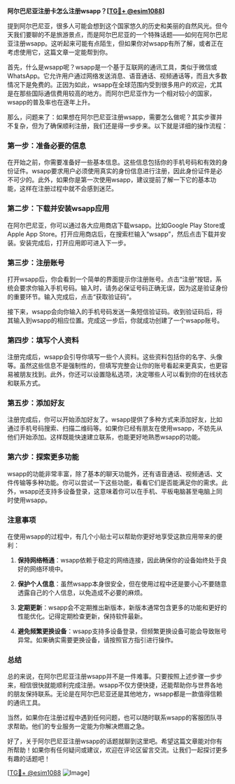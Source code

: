 **阿尔巴尼亚注册卡怎么注册wsapp？[[TG💪+ @esim1088](https://t.me/s/esim1088)]**

提到阿尔巴尼亚，很多人可能会想到这个国家悠久的历史和美丽的自然风光。但今天我们要聊的不是旅游景点，而是阿尔巴尼亚的一个特殊话题——如何在阿尔巴尼亚注册wsapp。这听起来可能有点陌生，但如果你对wsapp有所了解，或者正在考虑使用它，这篇文章一定能帮到你。

首先，什么是wsapp呢？wsapp是一个基于互联网的通讯工具，类似于微信或WhatsApp。它允许用户通过网络发送消息、语音通话、视频通话等，而且大多数情况下是免费的。正因为如此，wsapp在全球范围内受到很多用户的欢迎，尤其是在那些国际通信费用较高的地方。而阿尔巴尼亚作为一个相对较小的国家，wsapp的普及率也在逐年上升。

那么，问题来了：如果想在阿尔巴尼亚注册wsapp，需要怎么做呢？其实步骤并不复杂，但为了确保顺利注册，我们还是得一步步来。以下就是详细的操作流程：

### 第一步：准备必要的信息

在开始之前，你需要准备好一些基本信息。这些信息包括你的手机号码和有效的身份证件。wsapp要求用户必须使用真实的身份信息进行注册，因此身份证件是必不可少的。此外，如果你是第一次使用wsapp，建议提前了解一下它的基本功能，这样在注册过程中就不会感到迷茫。

### 第二步：下载并安装wsapp应用

在阿尔巴尼亚，你可以通过各大应用商店下载wsapp。比如Google Play Store或Apple App Store。打开应用商店后，在搜索栏输入“wsapp”，然后点击下载并安装。安装完成后，打开应用即可进入下一步。

### 第三步：注册账号

打开wsapp后，你会看到一个简单的界面提示你注册账号。点击“注册”按钮，系统会要求你输入手机号码。输入时，请务必保证号码正确无误，因为这是验证身份的重要环节。输入完成后，点击“获取验证码”。

接下来，wsapp会向你输入的手机号码发送一条短信验证码。收到验证码后，将其输入到wsapp的相应位置。完成这一步后，你就成功创建了一个wsapp账号。

### 第四步：填写个人资料

注册完成后，wsapp会引导你填写一些个人资料。这些资料包括你的名字、头像等。虽然这些信息不是强制性的，但填写完整会让你的账号看起来更真实，也更容易被朋友找到。此外，你还可以设置隐私选项，决定哪些人可以看到你的在线状态和联系方式。

### 第五步：添加好友

注册完成后，你可以开始添加好友了。wsapp提供了多种方式来添加好友，比如通过手机号码搜索、扫描二维码等。如果你已经有朋友在使用wsapp，不妨先从他们开始添加。这样既能快速建立联系，也能更好地熟悉wsapp的功能。

### 第六步：探索更多功能

wsapp的功能非常丰富，除了基本的聊天功能外，还有语音通话、视频通话、文件传输等多种功能。你可以尝试一下这些功能，看看它们是否能满足你的需求。此外，wsapp还支持多设备登录，这意味着你可以在手机、平板电脑甚至电脑上同时使用wsapp。

### 注意事项

在使用wsapp的过程中，有几个小贴士可以帮助你更好地享受这款应用带来的便利：

1. **保持网络畅通**：wsapp依赖于稳定的网络连接，因此确保你的设备始终处于良好的网络环境中。
   
2. **保护个人信息**：虽然wsapp本身很安全，但在使用过程中还是要小心不要随意透露自己的个人信息，以免造成不必要的麻烦。

3. **定期更新**：wsapp会不定期推出新版本，新版本通常包含更多的功能和更好的性能优化。记得定期检查更新，保持软件最新。

4. **避免频繁更换设备**：wsapp支持多设备登录，但频繁更换设备可能会导致账号异常。如果确实需要更换设备，请按照官方指引进行操作。

### 总结

总的来说，在阿尔巴尼亚注册wsapp并不是一件难事。只要按照上述步骤一步步来，相信很快就能顺利完成注册。wsapp不仅方便快捷，还能帮助你与世界各地的朋友保持联系。无论是在阿尔巴尼亚还是其他地方，wsapp都是一款值得信赖的通讯工具。

当然，如果你在注册过程中遇到任何问题，也可以随时联系wsapp的客服团队寻求帮助。他们的专业服务一定能为你解决燃眉之急。

好了，关于阿尔巴尼亚注册wsapp的话题就聊到这里吧。希望这篇文章能对你有所帮助！如果你有任何疑问或建议，欢迎在评论区留言交流。让我们一起探讨更多有趣的话题吧！

[[TG💪+ @esim1088](https://t.me/s/esim1088) ![Image](https://i.postimg.cc/4NQfJmqS/Snipaste-2025-05-13-00-14-12.png)]